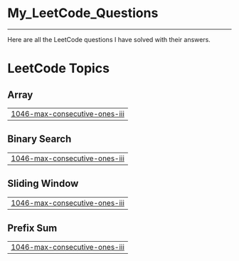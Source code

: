 # My_LeetCode_Questions
<hr>
Here are all the LeetCode questions I have solved with their answers.

<!---LeetCode Topics Start-->
# LeetCode Topics
## Array
|  |
| ------- |
| [1046-max-consecutive-ones-iii](https://github.com/BarunAaryan/My_LeetCode_Questions/tree/master/1046-max-consecutive-ones-iii) |
## Binary Search
|  |
| ------- |
| [1046-max-consecutive-ones-iii](https://github.com/BarunAaryan/My_LeetCode_Questions/tree/master/1046-max-consecutive-ones-iii) |
## Sliding Window
|  |
| ------- |
| [1046-max-consecutive-ones-iii](https://github.com/BarunAaryan/My_LeetCode_Questions/tree/master/1046-max-consecutive-ones-iii) |
## Prefix Sum
|  |
| ------- |
| [1046-max-consecutive-ones-iii](https://github.com/BarunAaryan/My_LeetCode_Questions/tree/master/1046-max-consecutive-ones-iii) |
<!---LeetCode Topics End-->